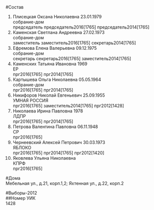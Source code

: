 #Состав  
1. Плисецкая Оксана Николаевна 23.01.1979  
    собрание-дом  
    председатель председатель2016[1765] председатель2014[1765]  
2. Каменская Светлана Андреевна 27.02.1973  
    собрание-дом  
    заместитель заместитель2016[1765] секретарь2014[1765]  
3. Ефремова Елена Валерьевна 09.12.1975  
    собрание-дом  
    секретарь секретарь2016[1765] заместитель2014[1765]  
4. Каменских Татьяна Ивановна 1969  
    ЕР  
    прг2016[1765] прг2014[1765]  
5. Картышева Ольга Николаевна 05.05.1964  
    собрание-дом  
    прг2016[1765] прг2014[1765]  
6. Никифоров Николай Евгеньевич 25.09.1955  
    УМНАЯ РОССИЯ  
    прг2016[1765] заместитель2014[1765] прг2012[1428]  
7. Николаева Ирина Павловна 1978  
    ЛДПР  
    прг2016[1765] прг2014[1765]  
8. Петрова Валентина Павловна 06.11.1948  
    СР  
    прг2016[1765]  
9. Чернеевский Алексей Петрович 30.03.1973  
    ЯБЛОКО  
    прг2016[1765] прг2014[1765] прг2012[1420]  
10. Яковлева Ульяна Николаевна  
    КПРФ  
    прг2016[1765]  
  
#Дома  
Мебельная ул., д.21, корп.1,2;  Яхтенная ул., д.22, корп.2  
  
#Выборы-2012  
##Номер УИК  
1428  
